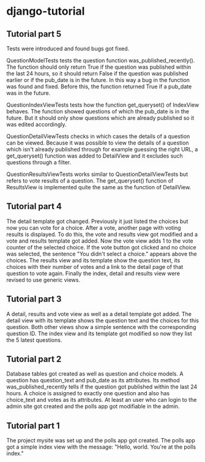 # django-tutorial

## Tutorial part 5

Tests were introduced and found bugs got fixed.

QuestionModelTests tests the question function was_published_recently().
The function should only return True if the question was published within the last 24 hours,
so it should return False if the question was published earlier or if the pub_date is in the future.
In this way a bug in the function was found and fixed.
Before this, the function returned True if a pub_date was in the future.

QuestionIndexViewTests tests how the function get_queryset() of IndexView behaves.
The function showed questions of which the pub_date is in the future.
But it should only show questions which are already published so it was edited accordingly.

QuestionDetailViewTests checks in which cases the details of a question can be viewed.
Because it was possible to view the details of a question which isn't already published through for example guessing the right URL,
a get_queryset() function was added to DetailView and it excludes such questions through a filter.

QuestionResultsViewTests works similar to QuestionDetailViewTests but refers to vote results of a question.
The get_queryset() function of ResultsView is implemented quite the same as the function of DetailView.

## Tutorial part 4

The detail template got changed.
Previously it just listed the choices but now you can vote for a choice.
After a vote, another page with voting results is displayed.
To do this, the vote and results view got modified and a vote and results template got added.
Now the vote view adds 1 to the vote counter of the selected choice.
If the vote button got clicked and no choice was selected, the sentence "You didn't select a choice." appears above the choices.
The results view and its template show the question text, its choices with their number of votes and a link to the detail page of that question to vote again.
Finally the index, detail and results view were revised to use generic views.

## Tutorial part 3

A detail, results and vote view as well as a detail template got added.
The detail view with its template shows the question text and the choices for this question.
Both other views show a simple sentence with the corresponding question ID.
The index view and its template got modified so now they list the 5 latest questions.

## Tutorial part 2

Database tables got created as well as question and choice models.
A question has question_text and pub_date as its attributes.
Its method was_published_recently tells if the question got published within the last 24 hours.
A choice is assigned to exactly one question and also has choice_text and votes as its attributes.
At least an user who can login to the admin site got created and the polls app got modifiable in the admin.

## Tutorial part 1

The project mysite was set up and the polls app got created.
The polls app got a simple index view with the message:
    "Hello, world. You're at the polls index."

